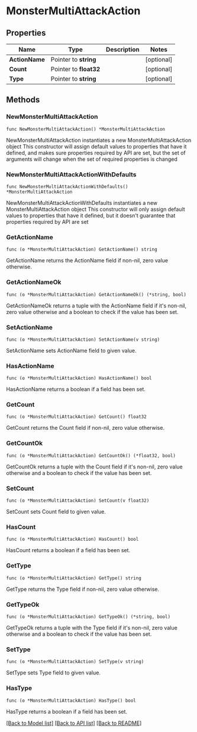 # MonsterMultiAttackAction

## Properties

Name | Type | Description | Notes
------------ | ------------- | ------------- | -------------
**ActionName** | Pointer to **string** |  | [optional] 
**Count** | Pointer to **float32** |  | [optional] 
**Type** | Pointer to **string** |  | [optional] 

## Methods

### NewMonsterMultiAttackAction

`func NewMonsterMultiAttackAction() *MonsterMultiAttackAction`

NewMonsterMultiAttackAction instantiates a new MonsterMultiAttackAction object
This constructor will assign default values to properties that have it defined,
and makes sure properties required by API are set, but the set of arguments
will change when the set of required properties is changed

### NewMonsterMultiAttackActionWithDefaults

`func NewMonsterMultiAttackActionWithDefaults() *MonsterMultiAttackAction`

NewMonsterMultiAttackActionWithDefaults instantiates a new MonsterMultiAttackAction object
This constructor will only assign default values to properties that have it defined,
but it doesn't guarantee that properties required by API are set

### GetActionName

`func (o *MonsterMultiAttackAction) GetActionName() string`

GetActionName returns the ActionName field if non-nil, zero value otherwise.

### GetActionNameOk

`func (o *MonsterMultiAttackAction) GetActionNameOk() (*string, bool)`

GetActionNameOk returns a tuple with the ActionName field if it's non-nil, zero value otherwise
and a boolean to check if the value has been set.

### SetActionName

`func (o *MonsterMultiAttackAction) SetActionName(v string)`

SetActionName sets ActionName field to given value.

### HasActionName

`func (o *MonsterMultiAttackAction) HasActionName() bool`

HasActionName returns a boolean if a field has been set.

### GetCount

`func (o *MonsterMultiAttackAction) GetCount() float32`

GetCount returns the Count field if non-nil, zero value otherwise.

### GetCountOk

`func (o *MonsterMultiAttackAction) GetCountOk() (*float32, bool)`

GetCountOk returns a tuple with the Count field if it's non-nil, zero value otherwise
and a boolean to check if the value has been set.

### SetCount

`func (o *MonsterMultiAttackAction) SetCount(v float32)`

SetCount sets Count field to given value.

### HasCount

`func (o *MonsterMultiAttackAction) HasCount() bool`

HasCount returns a boolean if a field has been set.

### GetType

`func (o *MonsterMultiAttackAction) GetType() string`

GetType returns the Type field if non-nil, zero value otherwise.

### GetTypeOk

`func (o *MonsterMultiAttackAction) GetTypeOk() (*string, bool)`

GetTypeOk returns a tuple with the Type field if it's non-nil, zero value otherwise
and a boolean to check if the value has been set.

### SetType

`func (o *MonsterMultiAttackAction) SetType(v string)`

SetType sets Type field to given value.

### HasType

`func (o *MonsterMultiAttackAction) HasType() bool`

HasType returns a boolean if a field has been set.


[[Back to Model list]](../README.md#documentation-for-models) [[Back to API list]](../README.md#documentation-for-api-endpoints) [[Back to README]](../README.md)


